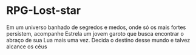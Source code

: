 # RPG-Lost-star
Em um universo banhado de segredos e medos, onde só os mais fortes persistem, acompanhe Estrela um jovem garoto que busca encontrar o abraço de sua Lua mais uma vez. Decida o destino desse mundo e talvez alcance os céus
